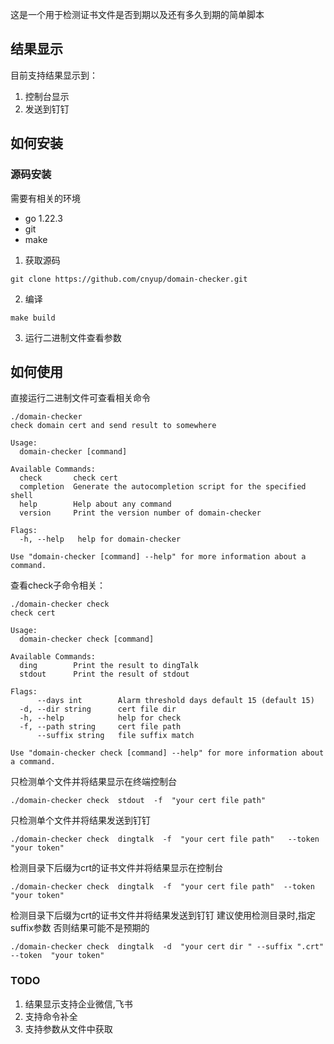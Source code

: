 这是一个用于检测证书文件是否到期以及还有多久到期的简单脚本


## 结果显示
目前支持结果显示到：
1. 控制台显示 
2. 发送到钉钉



## 如何安装
### 源码安装
需要有相关的环境
- go 1.22.3
- git
- make
1. 获取源码
```shell
git clone https://github.com/cnyup/domain-checker.git 
```
2. 编译
```shell
make build 
```
3. 运行二进制文件查看参数


## 如何使用
直接运行二进制文件可查看相关命令
```shell
./domain-checker
check domain cert and send result to somewhere

Usage:
  domain-checker [command]

Available Commands:
  check       check cert
  completion  Generate the autocompletion script for the specified shell
  help        Help about any command
  version     Print the version number of domain-checker

Flags:
  -h, --help   help for domain-checker

Use "domain-checker [command] --help" for more information about a command.
```
查看check子命令相关：
```shell
./domain-checker check
check cert

Usage:
  domain-checker check [command]

Available Commands:
  ding        Print the result to dingTalk
  stdout      Print the result of stdout

Flags:
      --days int        Alarm threshold days default 15 (default 15)
  -d, --dir string      cert file dir
  -h, --help            help for check
  -f, --path string     cert file path
      --suffix string   file suffix match

Use "domain-checker check [command] --help" for more information about a command.

```

只检测单个文件并将结果显示在终端控制台
```shell
./domain-checker check  stdout  -f  "your cert file path" 
```
只检测单个文件并将结果发送到钉钉
```shell
./domain-checker check  dingtalk  -f  "your cert file path"   --token  "your token"
```

检测目录下后缀为crt的证书文件并将结果显示在控制台
```shell
./domain-checker check  dingtalk  -f  "your cert file path"  --token  "your token"
```

检测目录下后缀为crt的证书文件并将结果发送到钉钉
建议使用检测目录时,指定suffix参数 否则结果可能不是预期的
```shell
./domain-checker check  dingtalk  -d  "your cert dir " --suffix ".crt"  --token  "your token"
```


### TODO
1. 结果显示支持企业微信,飞书
2. 支持命令补全
3. 支持参数从文件中获取

